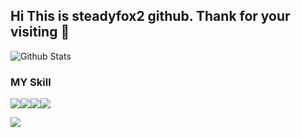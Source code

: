 
## Hi This is steadyfox2 github. Thank for your visiting 👋


![Github Stats](https://github-readme-stats.vercel.app/api?username=steadyfox2&theme=great-gatsby&show_icons=true)


### MY Skill

<img src="https://img.shields.io/badge/Python-3766AB?style=flat-square&logo=Python&logoColor=white"/><img src="https://img.shields.io/badge/Numpy-013243?style=flat-square&logo=Numpy&logoColor=yellow"/><img src="https://img.shields.io/badge/Pandas-150458?style=flat-square&logo=Pandas&logoColor=white"/><img src="https://img.shields.io/badge/MYSQL-4479A1?style=flat-square&logo=MYSQL%logoColor=white"/>


<img src="https://img.shields.io/badgeMYSQL-4479A1?style=flat-square&logo=MYSQL&logoColor=white"/>

<!--
**steadyfox2/steadyfox2** is a ✨ _special_ ✨ repository because its `README.md` (this file) appears on your GitHub profile.

Here are some ideas to get you started:

- 🔭 I’m currently working on ...
- 🌱 I’m currently learning ...
- 👯 I’m looking to collaborate on ...
- 🤔 I’m looking for help with ...
- 💬 Ask me about ...
- 📫 How to reach me: ...
- 😄 Pronouns: ...
- ⚡ Fun fact: ...
-->
